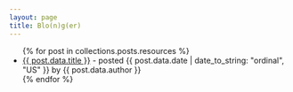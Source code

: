 ```yaml
---
layout: page
title: Blo(n)g(er)
---
```


<ul>
  {% for post in collections.posts.resources %}
    <li>
      <a href="{{ post.relative_url }}">{{ post.data.title }}</a> - posted {{ post.data.date | date_to_string: "ordinal", "US" }} by {{ post.data.author }}
    </li>
  {% endfor %}
</ul>